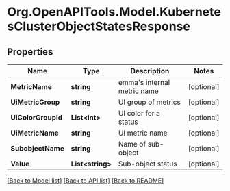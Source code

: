 # Org.OpenAPITools.Model.KubernetesClusterObjectStatesResponse

## Properties

Name | Type | Description | Notes
------------ | ------------- | ------------- | -------------
**MetricName** | **string** | emma&#39;s internal metric name | [optional] 
**UiMetricGroup** | **string** | UI group of metrics | [optional] 
**UiColorGroupId** | **List&lt;int&gt;** | UI color for a status | [optional] 
**UiMetricName** | **string** | UI metric name | [optional] 
**SubobjectName** | **string** | Name of sub-object | [optional] 
**Value** | **List&lt;string&gt;** | Sub-object status | [optional] 

[[Back to Model list]](../README.md#documentation-for-models) [[Back to API list]](../README.md#documentation-for-api-endpoints) [[Back to README]](../README.md)

